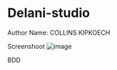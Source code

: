 # Delani-studio

Author
Name:  COLLINS KIPKOECH

Screenshoot
![image](https://user-images.githubusercontent.com/68596898/91657804-bcccfc80-eacc-11ea-8213-1580a12c7fc5.png)


BDD



